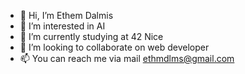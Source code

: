 - 👋 Hi, I’m Ethem Dalmis
- 👀 I’m interested in AI
- 🌱 I’m currently studying at 42 Nice
- 💞️ I’m looking to collaborate on web developer 
- 📫 You can reach me via mail ethmdlms@gmail.com

<!---
edalmis/edalmis is a ✨ special ✨ repository because its `README.md` (this file) appears on your GitHub profile.
You can click the Preview link to take a look at your changes.
--->
